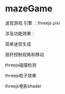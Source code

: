 # mazeGame
迷宫游戏
引擎 ：threejs pixi

涉及功能效果：

   简单迷宫生成
   
   摇杆控制视角和移动
   
  threejs碰撞检测
  
  threejs粒子效果
  
  threejs电影shader
